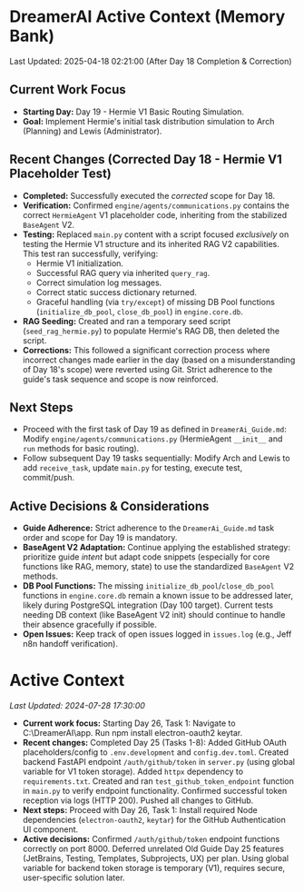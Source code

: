 # DreamerAI Active Context (Memory Bank)
Last Updated: 2025-04-18 02:21:00 (After Day 18 Completion & Correction)

## Current Work Focus
*   **Starting Day:** Day 19 - Hermie V1 Basic Routing Simulation.
*   **Goal:** Implement Hermie's initial task distribution simulation to Arch (Planning) and Lewis (Administrator).

## Recent Changes (Corrected Day 18 - Hermie V1 Placeholder Test)
*   **Completed:** Successfully executed the *corrected* scope for Day 18.
*   **Verification:** Confirmed `engine/agents/communications.py` contains the correct `HermieAgent` V1 placeholder code, inheriting from the stabilized `BaseAgent` V2.
*   **Testing:** Replaced `main.py` content with a script focused *exclusively* on testing the Hermie V1 structure and its inherited RAG V2 capabilities. This test ran successfully, verifying:
    *   Hermie V1 initialization.
    *   Successful RAG query via inherited `query_rag`.
    *   Correct simulation log messages.
    *   Correct static success dictionary returned.
    *   Graceful handling (via `try/except`) of missing DB Pool functions (`initialize_db_pool`, `close_db_pool`) in `engine.core.db`.
*   **RAG Seeding:** Created and ran a temporary seed script (`seed_rag_hermie.py`) to populate Hermie's RAG DB, then deleted the script.
*   **Corrections:** This followed a significant correction process where incorrect changes made earlier in the day (based on a misunderstanding of Day 18's scope) were reverted using Git. Strict adherence to the guide's task sequence and scope is now reinforced.

## Next Steps
*   Proceed with the first task of Day 19 as defined in `DreamerAi_Guide.md`: Modify `engine/agents/communications.py` (HermieAgent `__init__` and `run` methods for basic routing).
*   Follow subsequent Day 19 tasks sequentially: Modify Arch and Lewis to add `receive_task`, update `main.py` for testing, execute test, commit/push.

## Active Decisions & Considerations
*   **Guide Adherence:** Strict adherence to the `DreamerAi_Guide.md` task order and scope for Day 19 is mandatory.
*   **BaseAgent V2 Adaptation:** Continue applying the established strategy: prioritize guide *intent* but adapt code snippets (especially for core functions like RAG, memory, state) to use the standardized `BaseAgent` V2 methods.
*   **DB Pool Functions:** The missing `initialize_db_pool`/`close_db_pool` functions in `engine.core.db` remain a known issue to be addressed later, likely during PostgreSQL integration (Day 100 target). Current tests needing DB context (like BaseAgent V2 init) should continue to handle their absence gracefully if possible.
*   **Open Issues:** Keep track of open issues logged in `issues.log` (e.g., Jeff n8n handoff verification).

# Active Context
*Last Updated: 2024-07-28 17:30:00*

*   **Current work focus:** Starting Day 26, Task 1: Navigate to C:\DreamerAI\app. Run npm install electron-oauth2 keytar.
*   **Recent changes:** Completed Day 25 (Tasks 1-8): Added GitHub OAuth placeholders/config to `.env.development` and `config.dev.toml`. Created backend FastAPI endpoint `/auth/github/token` in `server.py` (using global variable for V1 token storage). Added `httpx` dependency to `requirements.txt`. Created and ran `test_github_token_endpoint` function in `main.py` to verify endpoint functionality. Confirmed successful token reception via logs (HTTP 200). Pushed all changes to GitHub.
*   **Next steps:** Proceed with Day 26, Task 1: Install required Node dependencies (`electron-oauth2`, `keytar`) for the GitHub Authentication UI component.
*   **Active decisions:** Confirmed `/auth/github/token` endpoint functions correctly on port 8000. Deferred unrelated Old Guide Day 25 features (JetBrains, Testing, Templates, Subprojects, UX) per plan. Using global variable for backend token storage is temporary (V1), requires secure, user-specific solution later.
